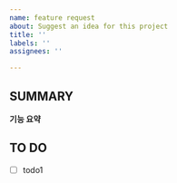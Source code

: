 ```yaml
---
name: feature request
about: Suggest an idea for this project
title: ''
labels: ''
assignees: ''

---
```


## SUMMARY
**기능 요약**

## TO DO
- [ ] todo1
